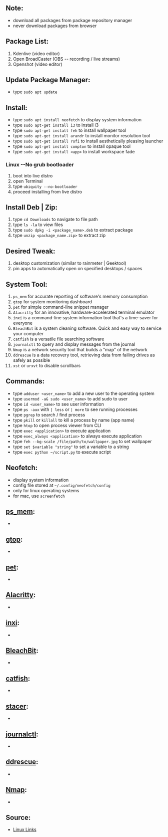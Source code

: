 ## Note:

- download all packages from package repository manager
- never download packages from browser

## Package List:

1. Kdenlive (video editor)
2. Open BroadCaster (OBS -- recording / live streams)
3. Openshot (video editor)

## Update Package Manager:

- type `sudo apt update`

## Install:

- type `sudo apt install neofetch` to display system information
- type `sudo apt-get install i3` to install i3
- type `sudo apt-get install feh` to install wallpaper tool
- type `sudo apt-get install arandr` to install monitor resolution tool
- type `sudo apt-get install rofi` to install aesthetically pleasing launcher
- type `sudo apt-get install compton` to install opaque tool
- type `sudo apt-get install <app>` to install workspace fade

### Linux --No grub bootloader

1. boot into live distro
2. open Terminal
3. type `ubiquity --no-bootloader`
4. proceed installing from live distro

## Install Deb | Zip:

1. type `cd Downloads` to navigate to file path
2. type `ls -la` to view files
3. type `sudo dpkg -i <package_name>.deb` to extract package
4. type `unzip <package_name.zip>` to extract zip

## Desired Tweak:

1. desktop customization (similar to rainmeter | Geektool)
2. pin apps to automatically open on specified desktops / spaces

## System Tool:

1. `ps_mem` for accurate reporting of software's memory consumption
2. `gtop` for system monitoring dashboard
3. `pet` for simple command-line snippet manager
4. `Alacritty` for an innovative, hardware-accelerated terminal emulator
5. `inxi` is a command-line system information tool that's a time-saver for
   everyone
6. `BleachBit` is a system cleaning software. Quick and easy way to service your
   computer
7. `catfish` is a versatile file searching software
8. `journalctl` to query and display messages from the journal
9. `Nmap` is a network security tool that builds a "map" of the network
10. `ddrescue` is a data recovery tool, retrieving data from failing drives as
    safely as possible
11. `xst` or `urxvt` to disable scrollbars

## Commands:

- type `adduser <user_name>` to add a new user to the operating system
- type `usermod -aG sudo <user_name>` to add sudo to user
- type `id <user_name>` to see user information
- type `ps -aux` with `| less` or `| more` to see running processes
- type `pgrep` to search / find process
- type `pkill` or `killall` to kill a process by name (app name)
- type `htop` to open process viewer from CLI
- type `exec <application>` to execute application
- type `exec_always <application>` to always execute application
- type `feh --bg-scale /file/path/to/wallpaper.jpg` to set wallpaper
- type `set $variable "string"` to set a variable to a string
- type `exec python ~/script.py` to execute script

## Neofetch:

- display system information
- config file stored at `~/.config/neofetch/config`
- only for linux operating systems
- for mac, use `screenfetch`

## [ps_mem](https://www.linuxlinks.com/essential-system-tools-ps-mem/):

-

## [gtop](https://www.linuxlinks.com/essential-system-tools-gtop-system-monitoring-dashboard-terminal/):

-

## [pet](https://www.linuxlinks.com/essential-system-tools-gtop-system-monitoring-dashboard-terminal/):

-

## [Alacritty](https://www.linuxlinks.com/essential-system-tools-alacritty-hardware-accelerated-terminal-emulator/):

-

## [inxi](https://www.linuxlinks.com/essential-system-tools-inxi-cli-system-information-tool/):

-

## [BleachBit](https://www.linuxlinks.com/essential-system-tools-bleachbit-open-source-system-cleaning-software/):

-

## [catfish](https://www.linuxlinks.com/essential-system-tools-catfish-versatile-file-searching-software/):

-

## [stacer](https://www.linuxlinks.com/stacer-system-optimizer-monitoring-software/):

-

## [journalctl](https://www.linuxlinks.com/essential-system-tools-journalctl-query-and-display-messages-from-the-journal/):

-

## [ddrescue](https://www.linuxlinks.com/essential-system-tools-ddrescue-data-recovery-software/):

-

## [Nmap](https://www.linuxlinks.com/essential-system-tools-nmap-network-security-tool/):

-

## Source:

- [Linux Links](https://www.linuxlinks.com/)
